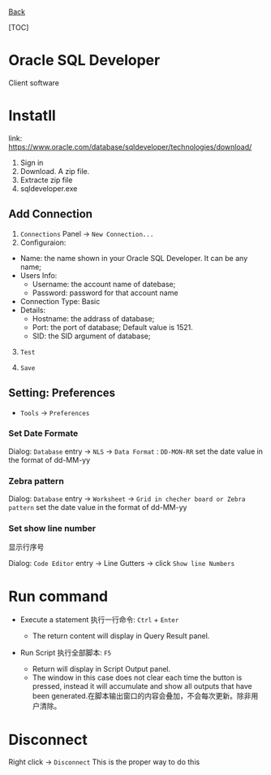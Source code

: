 [Back](../index.md)

[TOC]

# Oracle SQL Developer

Client software

# Instatll

link: https://www.oracle.com/database/sqldeveloper/technologies/download/

1. Sign in
2. Download. A zip file.
3. Extracte zip file
4. sqldeveloper.exe

## Add Connection

1. `Connections` Panel -> `New Connection...`
2. Configuraion:

- Name: the name shown in your Oracle SQL Developer. It can be any name;
- Users Info:
  - Username: the account name of datebase;
  - Password: password for that account name
- Connection Type: Basic
- Details:
  - Hostname: the addrass of database;
  - Port: the port of database; Default value is 1521.
  - SID: the SID argument of database;

3. `Test`

4. `Save`

## Setting: Preferences

- `Tools` -> `Preferences`

### Set Date Formate

Dialog: `Database` entry -> `NLS` -> `Data Format` : `DD-MON-RR`
set the date value in the format of dd-MM-yy

### Zebra pattern



Dialog: `Database` entry -> `Worksheet` -> `Grid in checher board or Zebra pattern`
set the date value in the format of dd-MM-yy


### Set show line number

显示行序号

Dialog: `Code Editor` entry -> Line Gutters -> click `Show line Numbers`


# Run command

- Execute a statement 执行一行命令: `Ctrl` + `Enter`
  - The return content will display in Query Result panel.

- Run Script 执行全部脚本: `F5`

  - Return will display in Script Output panel. 
  - The window in this case does not clear each time the button is pressed, instead it will accumulate and show all outputs that have been generated.在脚本输出窗口的内容会叠加，不会每次更新。除非用户清除。

# Disconnect

Right click -> `Disconnect`
This is the proper way to do this

